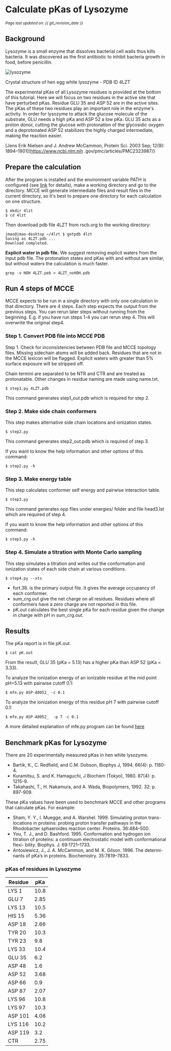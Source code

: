 # Calculate pKas of Lysozyme 
<small><i>Page last updated on: {{ git_revision_date }}</i></small>

## Background

Lysozyme is a small enzyme that dissolves bacterial cell walls thus kills bacteria. It was discovered as the first 
antibiotic to inhibit bacteria growth in food, before penicillin.  

![lysozyme](https://cdn.rcsb.org/images/rutgers/wu/3wum/3wum.pdb-500.jpg)

Crystal structure of hen egg white lysozyme - PDB ID 4LZT

The experimental pKas of all Lysozyme residues is provided at the bottom of this tutorial. Here we will focus on two residues in the active site that have perturbed pKas. Residue GLU 35 and ASP 52 are in the active sites. The pKas of these two residues play an important role in the enzyme's activity. In order for lysozyme to attack the glucose molecule of the substrate, GLU needs a high pKa and ASP 52 a low pKa. GLU 35 acts as a proton donor, cutting the glucose with protonation of the glycosidic oxygen and a deprotonated ASP 52 stabilizes the highly charged intermediate, making the reaction easier.

[Jens Erik Nielsen and J. Andrew McCammon, Protein Sci. 2003 Sep; 12(9): 1894–1901](https://www.ncbi.nlm.nih
.gov/pmc/articles/PMC2323987/)  

## Prepare the calculation

After the program is installed and the environment variable PATH is configured (see [link](quick.md#configure-environment) for details), make a working directory and go to the directory. MCCE will generate intermediate files and result files in 
the current directory, so it's best to prepare one directory for each calculation on one structure.
 
```
$ mkdir 4lzt
$ cd 4lzt
```
 
Then download pdb file 4LZT from rscb.org to the working directory:
```
jmao@jmao-desktop ~/4lzt $ getpdb 4lzt
Saving as 4LZT.pdb ...
Download completed. 
```

**Explicit water in pdb file.** We suggest removing explicit waters from the input pdb file. The protonation states and pKas with and without are similar, but without waters the calculation is much faster. 

```
grep -v HOH 4LZT.peb > 4LZT_noHOH.pdb 
```

## Run 4 steps of MCCE

MCCE expects to be run in a single directory with only one calculation in that directory.  There are 4 steps.  Each step expects the output from the previous steps.  You can rerun later steps without running from the beginning.  E.g. if you have run steps 1-4 you can rerun step 4.  This will overwrite the original step4. 

### Step 1. Convert PDB file into MCCE PDB
Step 1. Check for inconsistencies between PDB file and MCCE topology files.  Missing sidechain atoms will be added back.  Residues that are not in the MCCE lexicon will be flagged.  Explicit waters with greater than 5% surface exposure will be stripped off.  

Chain termini are separated to be NTR and CTR and are treated as protonatable.  Other changes in residue naming are made using name.txt.

```
$ step1.py 4LZT.pdb
```

This command generates step1_out.pdb which is required for step 2.


### Step 2. Make side chain conformers

This step makes alternative side chain locations and ionization states.

```
$ step2.py
```

This command generates step2_out.pdb which is required of step 3.

If you want to know the help information and other options of this command:
```
$ step2.py -h
```

### Step 3. Make energy table
This step calculates conformer self energy and pairwise interaction table.

```
$ step3.py
```

This command generates opp files under energies/ folder and file head3.lst which are required of step 4.

If you want to know the help information and other options of this command:
```
$ step3.py -h
```

### Step 4. Simulate a titration with Monte Carlo sampling
This step simulates a titration and writes out the conformation and ionization states of each side chain at various conditions.

```
$ step4.py --xts
```

* fort.38. is the primary output file. It gives the average occupancy of each conformer.
* sum_crg.out give the net charge on all residues.  Residues where all conformers have a zero charge are not reported in this file.
* pK.out calculates the best single pKa for each residue given the change in charge with pH in sum_crg.out.  


## Results
The pKa report is in file pK.out.

```
$ cat pK.out
```

From the result, GLU 35 (pKa = 5.13) has a higher pKa than ASP 52 (pKa = 3.33).

To analyze the ionization energy of an ionizable residue at the mid point pH=5.13 with pairwise cutoff 0.1:
```
$ mfe.py ASP-A0052_ -c 0.1
```

To analyze the ionization energy of this residue pH 7 with pairwise cutoff 0.1:
```
$ mfe.py ASP-A0052_  -p 7 -c 0.1
```

A more detailed explanation of mfe.py program can be found [here](tools.md#mfepy)

## Benchmark pKas for Lysozyme
There are 20 experimentally measured pKas in hen white lysozyme.  

* Bartik, K., C. Redfield, and C.M. Dobson, Biophys J, 1994. 66(4): p. 1180-4.
* Kuramitsu, S. and K. Hamaguchi, J Biochem (Tokyo), 1980. 87(4): p. 1215-9.
* Takahashi, T., H. Nakamura, and A. Wada, Biopolymers, 1992. 32: p. 897-909.

These pKa values have been used to benchmark MCCE and other programs that calculate pKas.  For example: 

* Sham, Y. Y., I. Muegge, and A. Warshel. 1999. Simulating proton trans- locations in proteins: probing proton transfer pathways in the Rhodobacter sphaeroides reaction center. Proteins. 36:484–500. 
* You, T. J., and D. Bashford. 1995. Conformation and hydrogen ion titration of proteins: a continuum electrostatic model with conformational flexi- bility. Biophys. J. 69:1721–1733. 
* Antosiewicz, J., J. A. McCammon, and M. K. Gilson. 1996. The determi- nants of pKa’s in proteins. Biochemistry. 35:7819–7833. 

### pKas of residues in Lysozyme

| Residue | pKa |
|---|---|
|LYS 1 | 10.8 |
|GLU 7 | 2.85 |
|LYS 13| 10.5 |
|HIS 15| 5.36 |
|ASP 18| 2.66 |
|TYR 20| 10.3 |
|TYR 23| 9.8  |
|LYS 33| 10.4 |
|GLU 35| 6.2  |
|ASP 48| 1.6  |
|ASP 52| 3.68 |
|ASP 66| 0.9  |
|ASP 87| 2.07 |
|LYS 96| 10.8 |
|LYS 97| 10.3 |
|ASP 101|4.08 |
|LYS 116|10.2 |
|ASP 119| 3.2 |
|CTR | 2.75 |
